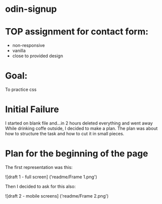 # odin-signup

# TOP assignment for contact form:
* non-responsive
* vanilla
* close to provided design

# Goal:
To practice css

# Initial Failure
I started on blank file and...in 2 hours deleted everything and went away
While drinking coffe outside, I decided to make a plan. The plan was about how to structure
the task and how to cut it in small pieces. 

# Plan for the beginning of the page
The first representation was this: 

![draft 1 - full screen] ('readme/Frame 1.png')

Then I decided to ask for this also: 

![draft 2 - mobile screens] ('readme/Frame 2.png')